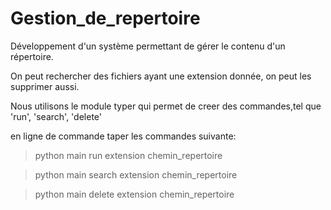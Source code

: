 # Gestion_de_repertoire
Développement d'un système permettant de gérer le contenu d'un répertoire.

On peut rechercher des fichiers ayant une extension donnée, on peut les supprimer aussi.

Nous utilisons le module typer qui permet de creer des commandes,tel que 'run', 'search', 'delete'

en ligne de commande taper les commandes  suivante: 
> python main run extension chemin_repertoire 

> python main search extension chemin_repertoire 

> python main delete extension chemin_repertoire 